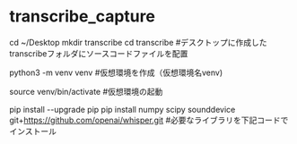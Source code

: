 # transcribe_capture
cd ~/Desktop
mkdir transcribe
cd transcribe
#デスクトップに作成したtranscribeフォルダにソースコードファイルを配置

python3 -m venv venv
#仮想環境を作成（仮想環境名venv)

source venv/bin/activate
#仮想環境の起動


pip install --upgrade pip
pip install numpy scipy sounddevice git+https://github.com/openai/whisper.git
#必要なライブラリを下記コードでインストール
